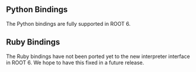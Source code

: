 ## Python Bindings

The Python bindings are fully supported in ROOT 6.

## Ruby Bindings

The Ruby bindings have not been ported yet to the new interpreter interface in ROOT 6. We hope to have this fixed in a future release.